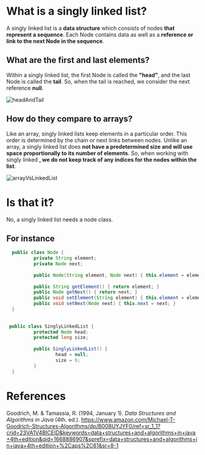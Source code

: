 # What is a singly linked list? 

A singly linked list is a **data structure** which consists of nodes **that represent a sequence**. Each Node contains data as well as a **reference or link to the next Node in the sequence**. 

## What are the first and last elements? 

Within a singly linked list, the first Node is called the **"head"**, and the last Node is called the **tail**. So, when the tail is 
reached, we consider the next reference **null**. 

![headAndTail](https://user-images.githubusercontent.com/109105989/203698054-41ecae03-3f28-4dd9-b066-b463f9581efa.png)



## How do they compare to arrays? 
Like an array, singly linked lists keep elements in a particular order. This order is determined by the chain or next links between nodes. Unlike an array, a singly linked list does **not have a predetermined size and will use space proportionally to its number of elements**. So, when 
working with singly linked **, we do not keep track of any indices for the nodes within the list**. 

![arrayVsLinkedList](https://user-images.githubusercontent.com/109105989/203697887-b40b6023-2f18-41d6-8c70-036373dcdaf3.png)

# Is that it? 
No, a singly linked list needs a node class. 

## For instance 
```java 
  public class Node {
          private String element; 
          private Node next; 
  
          public Node(String element, Node next) { this.element = element; this.next = next; }
          
          public String getElement() { return element; }
          public Node getNext() { return next; }  
          public void setElement(String element) { this.element = element; }
          public void setNext(Node next) { this.next = next; }
  }
                             
                             
 public class SinglyLinkedList {
          protected Node head;
          protected long size;
          
          public SinglyLinkedList() {
                  head = null;
                  size = 0;
          }       
  }  
``` 



# References 
Goodrich, M. & Tamassia, R. (1994, January 1). *Data Structures and Algorithms in Java* (4th. ed.). <https://www.amazon.com/Michael-T-Goodrich-Structures-Algorithms/dp/B008UYJYF0/ref=sr_1_1?crid=23VA1V4BICEID&keywords=data+structures+and+algorithms+in+java+4th+edition&qid=1668886907&sprefix=data+structures+and+algorithms+in+java+4th+edition+%2Caps%2C61&sr=8-1>

